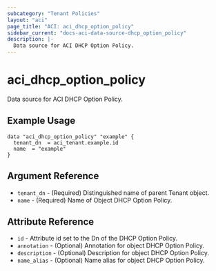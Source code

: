 ```yaml
---
subcategory: "Tenant Policies"
layout: "aci"
page_title: "ACI: aci_dhcp_option_policy"
sidebar_current: "docs-aci-data-source-dhcp_option_policy"
description: |-
  Data source for ACI DHCP Option Policy.
---
```


# aci_dhcp_option_policy

Data source for ACI DHCP Option Policy.

## Example Usage

```hcl
data "aci_dhcp_option_policy" "example" {
  tenant_dn  = aci_tenant.example.id
  name  = "example"
}
```

## Argument Reference

- `tenant_dn` - (Required) Distinguished name of parent Tenant object.
- `name` - (Required) Name of Object DHCP Option Policy.

## Attribute Reference

- `id` - Attribute id set to the Dn of the DHCP Option Policy.
- `annotation` - (Optional) Annotation for object DHCP Option Policy.
- `description` - (Optional) Description for object DHCP Option Policy.
- `name_alias` - (Optional) Name alias for object DHCP Option Policy.
